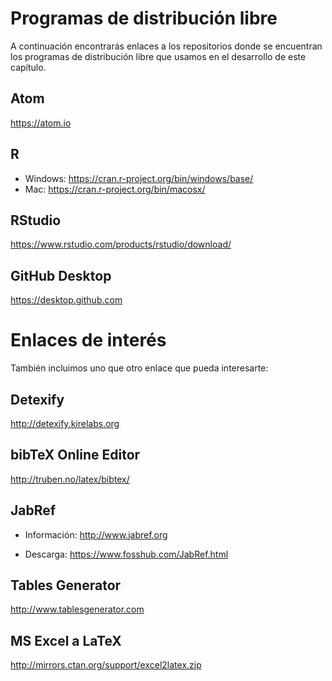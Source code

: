 # Programas de distribución libre
A continuación encontrarás enlaces a los repositorios donde se encuentran los programas de distribución libre que usamos en el desarrollo de este capítulo.

## Atom
https://atom.io

## R
* Windows:
https://cran.r-project.org/bin/windows/base/
* Mac:
https://cran.r-project.org/bin/macosx/

## RStudio
https://www.rstudio.com/products/rstudio/download/

## GitHub Desktop
https://desktop.github.com


# Enlaces de interés
También incluimos uno que otro enlace que pueda interesarte:

## Detexify
http://detexify.kirelabs.org

## bibTeX Online Editor
http://truben.no/latex/bibtex/

## JabRef
* Información:
http://www.jabref.org

* Descarga:
https://www.fosshub.com/JabRef.html

## Tables Generator
http://www.tablesgenerator.com

## MS Excel a LaTeX
http://mirrors.ctan.org/support/excel2latex.zip
